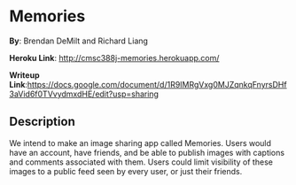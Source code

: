 # Memories

**By**: Brendan DeMilt and Richard Liang

**Heroku Link**: http://cmsc388j-memories.herokuapp.com/

**Writeup Link**:https://docs.google.com/document/d/1R9IMRgVxg0MJZqnkqFnyrsDHf3aVid6f0TVvydmxdHE/edit?usp=sharing



## Description

We intend to make an image sharing app called Memories. Users would have an account, have friends, and be able to publish images with captions and comments associated with them. Users could limit visibility of these images to a public feed seen by every user, or just their friends.
